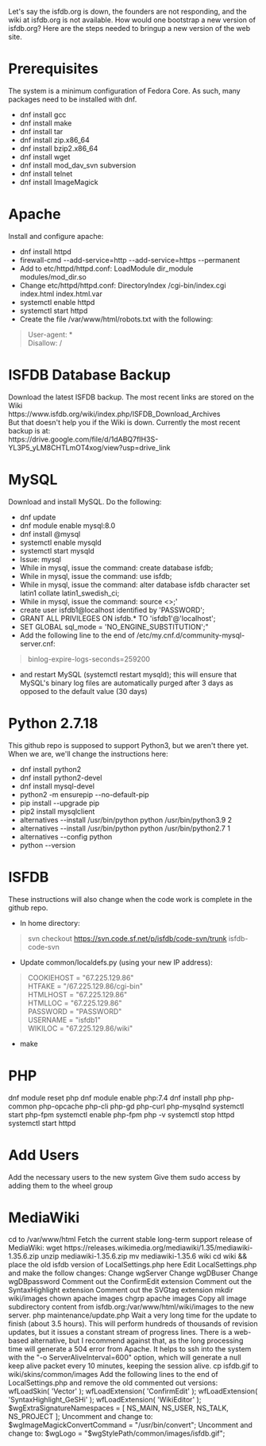 Let's say the isfdb.org is down, the founders are not responding, and the wiki at isfdb.org is not available. How would one bootstrap a new version of isfdb.org? Here are the steps needed to bringup a new version of the web site.

<h1>Prerequisites</h1>
The system is a minimum configuration of Fedora Core. As such, many packages need to be installed with dnf.

* dnf install gcc
* dnf install make
* dnf install tar
* dnf install zip.x86_64
* dnf install bzip2.x86_64
* dnf install wget
* dnf install mod_dav_svn subversion
* dnf install telnet
* dnf install ImageMagick

<h1>Apache</h1>
Install and configure apache:

* dnf install httpd
* firewall-cmd --add-service=http --add-service=https --permanent
* Add to etc/httpd/httpd.conf: LoadModule dir_module modules/mod_dir.so
* Change etc/httpd/httpd.conf: DirectoryIndex /cgi-bin/index.cgi index.html index.html.var
* systemctl enable httpd
* systemctl start httpd
* Create the file /var/www/html/robots.txt with the following:
> User-agent: *
> <br>
> Disallow: /

<h1>ISFDB Database Backup</h1>
Download the latest ISFDB backup. The most recent links are stored on the Wiki
<br>
https://www.isfdb.org/wiki/index.php/ISFDB_Download_Archives
<br>
But that doesn't help you if the Wiki is down. Currently the most recent backup is at: 
<br>
https://drive.google.com/file/d/1dABQ7fIH3S-YL3P5_yLM8CHTLmOT4xog/view?usp=drive_link
<br>

<h1>MySQL</h1>
Download and install MySQL. Do the following:

* dnf update
* dnf module enable mysql:8.0
* dnf install @mysql
* systemctl enable mysqld
* systemctl start mysqld
* Issue: mysql
* While in mysql, issue the command: create database isfdb;
* While in mysql, issue the command: use isfdb;
* While in mysql, issue the command: alter database isfdb character set latin1 collate latin1_swedish_ci;
* While in mysql, issue the command: source <<backupfile>>;'
* create user isfdb1@localhost identified by 'PASSWORD';
* GRANT ALL PRIVILEGES ON isfdb.* TO 'isfdb1'@'localhost';
* SET GLOBAL sql_mode = 'NO_ENGINE_SUBSTITUTION';"
* Add the following line to the end of /etc/my.cnf.d/community-mysql-server.cnf:
> binlog-expire-logs-seconds=259200
* and restart MySQL (systemctl restart mysqld); this will ensure that MySQL's binary log files are automatically purged after 3 days as opposed to the default value (30 days)

<h1>Python 2.7.18</h1>
This github repo is supposed to support Python3, but we aren't there yet. When we are, we'll change the instructions here:

* dnf install python2
* dnf install python2-devel
* dnf install mysql-devel
* python2 -m ensurepip --no-default-pip
* pip install --upgrade pip
* pip2 install mysqlclient
* alternatives --install /usr/bin/python python /usr/bin/python3.9 2
* alternatives --install /usr/bin/python python /usr/bin/python2.7 1
* alternatives --config python
* python --version

<h1>ISFDB</h1>
These instructions will also change when the code work is complete in the github repo.

* In home directory:
> svn checkout https://svn.code.sf.net/p/isfdb/code-svn/trunk isfdb-code-svn
* Update common/localdefs.py (using your new IP address):
> COOKIEHOST = "67.225.129.86"
> <br>
> HTFAKE = "/67.225.129.86/cgi-bin"
> <br>
> HTMLHOST = "67.225.129.86"
> <br>
> HTMLLOC = "67.225.129.86"
> <br>
> PASSWORD = "PASSWORD"
> <br>
> USERNAME = "isfdb1"
> <br>
> WIKILOC = "67.225.129.86/wiki"
* make

<h1>PHP</h1>
dnf module reset php
dnf module enable php:7.4
dnf install php php-common php-opcache php-cli php-gd php-curl php-mysqlnd
systemctl start php-fpm
systemctl enable php-fpm
php -v
systemctl stop httpd
systemctl start httpd

<h1>Add Users</h1>
Add the necessary users to the new system
Give them sudo access by adding them to the wheel group

<h1>MediaWiki</h1>
cd to /var/www/html
Fetch the current stable long-term support release of MediaWiki:
wget https://releases.wikimedia.org/mediawiki/1.35/mediawiki-1.35.6.zip
unzip mediawiki-1.35.6.zip
mv mediawiki-1.35.6 wiki
cd wiki && place the old isfdb version of LocalSettings.php here
Edit LocalSettings.php and make the follow changes:
Change wgServer
Change wgDBuser
Change wgDBpassword
Comment out the ConfirmEdit extension
Comment out the SyntaxHighlight extension
Comment out the SVGtag extension
mkdir wiki/images
chown apache images
chgrp apache images
Copy all image subdirectory content from isfdb.org:/var/www/html/wiki/images to the new server.
php maintenance/update.php
Wait a very long time for the update to finish (about 3.5 hours). This will perform hundreds of thousands of revision updates, but it issues a constant stream of progress lines. There is a web-based alternative, but I recommend against that, as the long processing time will generate a 504 error from Apache.
It helps to ssh into the system with the "-o ServerAliveInterval=600" option, which will generate a null keep alive packet every 10 minutes, keeping the session alive.
cp isfdb.gif to wiki/skins/common/images
Add the following lines to the end of LocalSettings.php and remove the old commented out versions:
wfLoadSkin( 'Vector' );
wfLoadExtension( 'ConfirmEdit' );
wfLoadExtension( 'SyntaxHighlight_GeSHi' );
wfLoadExtension( 'WikiEditor' );
$wgExtraSignatureNamespaces = [ NS_MAIN, NS_USER, NS_TALK, NS_PROJECT ];
Uncomment and change to: $wgImageMagickConvertCommand = "/usr/bin/convert";
Uncomment and change to: $wgLogo = "$wgStylePath/common/images/isfdb.gif";
